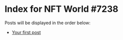 # Index for NFT World #7238
Posts will be displayed in the order below:

- [Your first post](./001-first.md)

